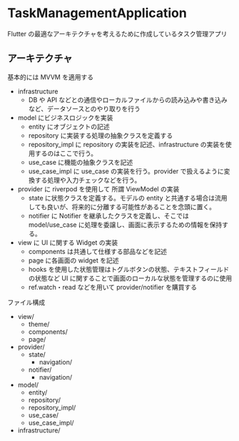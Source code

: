 # TaskManagementApplication

Flutter の最適なアーキテクチャを考えるために作成しているタスク管理アプリ

## アーキテクチャ

基本的には MVVM を適用する

- infrastructure
  - DB や API などとの通信やローカルファイルからの読み込みや書き込みなど、データソースとのやり取りを行う
- model にビジネスロジックを実装
  - entity にオブジェクトの記述
  - repository に実装する処理の抽象クラスを定義する
  - repository_impl に repository の実装を記述、infrastructure の実装を使用するのはここで行う。
  - use_case に機能の抽象クラスを記述
  - use_case_impl に use_case の実装を行う。provider で扱えるように変換する処理や入力チェックなどを行う。
- provider に riverpod を使用して 所謂 ViewModel の実装
  - state に状態クラスを定義する。モデルの entity と共通する場合は流用しても良いが、将来的に分離する可能性があることを念頭に置く。
  - notifier に Notifier を継承したクラスを定義し、そこでは model/use_case に処理を委譲し、画面に表示するための情報を保持する。
- view に UI に関する Widget の実装
  - components は共通して仕様する部品などを記述
  - page に各画面の widget を記述
  - hooks を使用した状態管理はトグルボタンの状態、テキストフィールドの状態など UI に関することで画面のローカルな状態を管理するのに使用
  - ref.watch・read などを用いて provider/notifier を購買する

ファイル構成

- view/
  - theme/
  - components/
  - page/
- provider/
  - state/
    - navigation/
  - notifier/
    - navigation/
- model/
  - entity/
  - repository/
  - repository_impl/
  - use_case/
  - use_case_impl/
- infrastructure/
